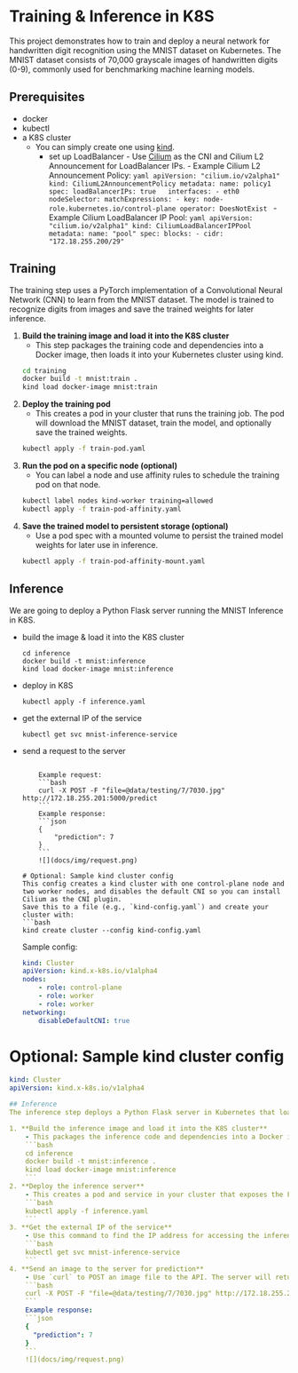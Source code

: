 # Training & Inference in K8S

This project demonstrates how to train and deploy a neural network for handwritten digit recognition using the MNIST dataset on Kubernetes. The MNIST dataset consists of 70,000 grayscale images of handwritten digits (0-9), commonly used for benchmarking machine learning models.
## Prerequisites
- docker
- kubectl
- a K8S cluster
    - You can simply create one using [kind](https://kind.sigs.k8s.io/).
        - set up LoadBalancer
                - Use [Cilium](https://cilium.io/) as the CNI and Cilium L2 Announcement for LoadBalancer IPs.
                - Example Cilium L2 Announcement Policy:
                ```yaml
                apiVersion: "cilium.io/v2alpha1"
                kind: CiliumL2AnnouncementPolicy
                metadata:
                    name: policy1
                spec:
                    loadBalancerIPs: true  
                    interfaces:
                    - eth0
                    nodeSelector:
                        matchExpressions:
                            - key: node-role.kubernetes.io/control-plane
                                operator: DoesNotExist
                ```
                - Example Cilium LoadBalancer IP Pool:
                ```yaml
                apiVersion: "cilium.io/v2alpha1"
                kind: CiliumLoadBalancerIPPool
                metadata:
                    name: "pool"
                spec:
                    blocks:
                    - cidr: "172.18.255.200/29"
                ```


## Training
The training step uses a PyTorch implementation of a Convolutional Neural Network (CNN) to learn from the MNIST dataset. The model is trained to recognize digits from images and save the trained weights for later inference.

1. **Build the training image and load it into the K8S cluster**
    - This step packages the training code and dependencies into a Docker image, then loads it into your Kubernetes cluster using kind.
    ```bash
    cd training
    docker build -t mnist:train .
    kind load docker-image mnist:train
    ```
2. **Deploy the training pod**
    - This creates a pod in your cluster that runs the training job. The pod will download the MNIST dataset, train the model, and optionally save the trained weights.
    ```bash
    kubectl apply -f train-pod.yaml
    ```
3. **Run the pod on a specific node (optional)**
    - You can label a node and use affinity rules to schedule the training pod on that node.
    ```bash
    kubectl label nodes kind-worker training=allowed
    kubectl apply -f train-pod-affinity.yaml
    ```
4. **Save the trained model to persistent storage (optional)**
    - Use a pod spec with a mounted volume to persist the trained model weights for later use in inference.
    ```bash
    kubectl apply -f train-pod-affinity-mount.yaml
    ```

## Inference
We are going to deploy a Python Flask server running the MNIST Inference in K8S.
- build the image & load it into the K8S cluster
    ```
    cd inference
    docker build -t mnist:inference
    kind load docker-image mnist:inference
    ```
- deploy in K8S
    ```
    kubectl apply -f inference.yaml
    ```
- get the external IP of the service
    ```
    kubectl get svc mnist-inference-service
    ```
- send a request to the server
    ```

        Example request:
        ```bash
        curl -X POST -F "file=@data/testing/7/7030.jpg" http://172.18.255.201:5000/predict
        ```
        Example response:
        ```json
        {
            "prediction": 7
        }
        ```
        ![](docs/img/request.png)

    # Optional: Sample kind cluster config
    This config creates a kind cluster with one control-plane node and two worker nodes, and disables the default CNI so you can install Cilium as the CNI plugin.
    Save this to a file (e.g., `kind-config.yaml`) and create your cluster with:
    ```bash
    kind create cluster --config kind-config.yaml
    ```
    Sample config:
    ```yaml
    kind: Cluster
    apiVersion: kind.x-k8s.io/v1alpha4
    nodes:
        - role: control-plane
        - role: worker
        - role: worker
    networking:
        disableDefaultCNI: true
    ```
# Optional: Sample kind cluster config
```yaml
kind: Cluster
apiVersion: kind.x-k8s.io/v1alpha4

## Inference
The inference step deploys a Python Flask server in Kubernetes that loads the trained model and predicts the digit in uploaded images.

1. **Build the inference image and load it into the K8S cluster**
    - This packages the inference code and dependencies into a Docker image, then loads it into your cluster.
    ```bash
    cd inference
    docker build -t mnist:inference .
    kind load docker-image mnist:inference
    ```
2. **Deploy the inference server**
    - This creates a pod and service in your cluster that exposes the Flask API for digit prediction.
    ```bash
    kubectl apply -f inference.yaml
    ```
3. **Get the external IP of the service**
    - Use this command to find the IP address for accessing the inference API from outside the cluster.
    ```bash
    kubectl get svc mnist-inference-service
    ```
4. **Send an image to the server for prediction**
    - Use `curl` to POST an image file to the API. The server will return the predicted digit as JSON.
    ```bash
    curl -X POST -F "file=@data/testing/7/7030.jpg" http://172.18.255.201:5000/predict
    ```
    Example response:
    ```json
    {
      "prediction": 7
    }
    ```
    ![](docs/img/request.png)
